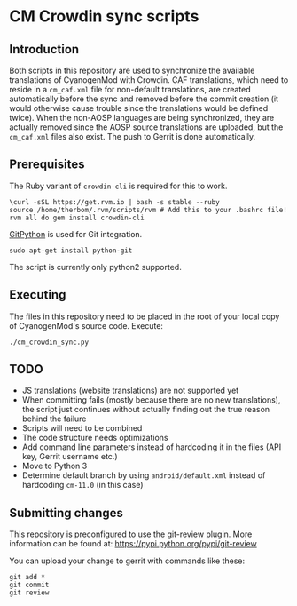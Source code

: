 CM Crowdin sync scripts
=======================

Introduction
------------
Both scripts in this repository are used to synchronize the available translations of CyanogenMod with Crowdin. CAF translations, which need
to reside in a `cm_caf.xml` file for non-default translations, are created automatically before the sync and removed before the commit creation
(it would otherwise cause trouble since the translations would be defined twice). When the non-AOSP languages are being synchronized, they are
actually removed since the AOSP source translations are uploaded, but the `cm_caf.xml` files also exist.
The push to Gerrit is done automatically.

Prerequisites
-------------
The Ruby variant of `crowdin-cli` is required for this to work.

    \curl -sSL https://get.rvm.io | bash -s stable --ruby
    source /home/therbom/.rvm/scripts/rvm # Add this to your .bashrc file!
    rvm all do gem install crowdin-cli

[GitPython](https://pythonhosted.org/GitPython/0.3.1/intro.html) is used for Git integration.

    sudo apt-get install python-git

The script is currently only python2 supported.

Executing
---------
The files in this repository need to be placed in the root of your local copy of CyanogenMod's source code. Execute:

    ./cm_crowdin_sync.py

TODO
----
 - JS translations (website translations) are not supported yet
 - When committing fails (mostly because there are no new translations), the script just continues without actually finding out the true
   reason behind the failure
 - Scripts will need to be combined
 - The code structure needs optimizations
 - Add command line parameters instead of hardcoding it in the files (API key, Gerrit username etc.)
 - Move to Python 3
 - Determine default branch by using `android/default.xml` instead of hardcoding `cm-11.0` (in this case)

Submitting changes
------------------
This repository is preconfigured to use the git-review plugin. More information can be found at:
https://pypi.python.org/pypi/git-review

You can upload your change to gerrit with commands like these:

    git add *
    git commit
    git review
